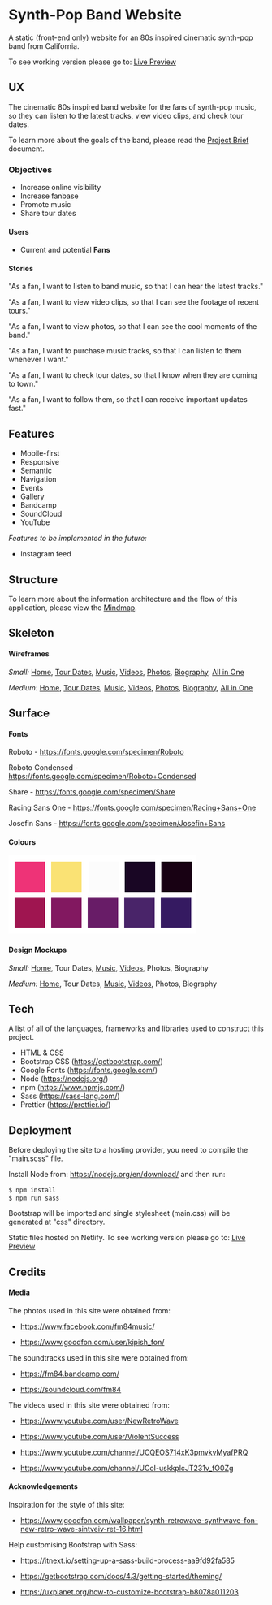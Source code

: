 # Synth-Pop Band Website

A static (front-end only) website for an 80s inspired cinematic synth-pop band from California.

To see working version please go to: [Live Preview](https://hopeful-bardeen-ef0513.netlify.com/)

## UX

The cinematic 80s inspired band website for the fans of synth-pop music, so they can listen to the latest tracks, view video clips, and check tour dates.

To learn more about the goals of the band, please read the [Project Brief](ux/Project_Brief.md) document.

### Objectives

- Increase online visibility
- Increase fanbase
- Promote music
- Share tour dates

#### Users

- Current and potential **Fans**

#### Stories

"As a fan, I want to listen to band music, so that I can hear the latest tracks."

"As a fan, I want to view video clips, so that I can see the footage of recent tours."

"As a fan, I want to view photos, so that I can see the cool moments of the band."

"As a fan, I want to purchase music tracks, so that I can listen to them whenever I want."

"As a fan, I want to check tour dates, so that I know when they are coming to town."

"As a fan, I want to follow them, so that I can receive important updates fast."

## Features

- Mobile-first
- Responsive
- Semantic
- Navigation
- Events
- Gallery
- Bandcamp
- SoundCloud
- YouTube

_Features to be implemented in the future:_

- Instagram feed

## Structure

To learn more about the information architecture and the flow of this application, please view the [Mindmap](ux/v1/Mindmap_v1.png).

## Skeleton

#### Wireframes

_Small:_ [Home](ux/v1/Wireframes/Small/Home.png), [Tour Dates](ux/v1/Wireframes/Small/Tour_Dates.png), [Music](ux/v1/Wireframes/Small/Music.png), [Videos](ux/v1/Wireframes/Small/Videos.png), [Photos](ux/v1/Wireframes/Small/Photos.png), [Biography](ux/v1/Wireframes/Small/Biography.png), [All in One](ux/v1/Wireframes/Small/Wireframe_Small_v1.pdf)

_Medium:_ [Home](ux/v1/Wireframes/Medium/Home.png), [Tour Dates](ux/v1/Wireframes/Medium/Tour_Dates.png), [Music](ux/v1/Wireframes/Medium/Music.png), [Videos](ux/v1/Wireframes/Medium/Videos.png), [Photos](ux/v1/Wireframes/Medium/Photos.png), [Biography](ux/v1/Wireframes/Medium/Biography.png), [All in One](ux/v1/Wireframes/Medium/Wireframe_Medium_v1.pdf)

## Surface

#### Fonts

Roboto - https://fonts.google.com/specimen/Roboto

Roboto Condensed - https://fonts.google.com/specimen/Roboto+Condensed

Share - https://fonts.google.com/specimen/Share

Racing Sans One - https://fonts.google.com/specimen/Racing+Sans+One

Josefin Sans - https://fonts.google.com/specimen/Josefin+Sans

#### Colours

![alt text](ux/v1/Designs/Colours.jpg)

#### Design Mockups

_Small:_ [Home](ux/v1/Designs/Small/Home.jpg), Tour Dates, [Music](ux/v1/Designs/Small/Music.jpg), [Videos](ux/v1/Designs/Small/Videos.jpg), Photos, Biography

_Medium:_ [Home](ux/v1/Designs/Medium/Home.jpg), Tour Dates, [Music](ux/v1/Designs/Medium/Home.jpg), [Videos](ux/v1/Designs/Medium/Videos.jpg), Photos, Biography

## Tech

A list of all of the languages, frameworks and libraries used to construct this project.

- HTML & CSS
- Bootstrap CSS (https://getbootstrap.com/)
- Google Fonts (https://fonts.google.com/)
- Node (https://nodejs.org/)
- npm (https://www.npmjs.com/)
- Sass (https://sass-lang.com/)
- Prettier (https://prettier.io/)

## Deployment

Before deploying the site to a hosting provider, you need to compile the "main.scss" file.

Install Node from: https://nodejs.org/en/download/ and then run:

```
$ npm install
$ npm run sass
```

Bootstrap will be imported and single stylesheet (main.css) will be generated at "css" directory.

Static files hosted on Netlify. To see working version please go to: [Live Preview](https://hopeful-bardeen-ef0513.netlify.com/)

## Credits

#### Media

The photos used in this site were obtained from:

- https://www.facebook.com/fm84music/

- https://www.goodfon.com/user/kipish_fon/

The soundtracks used in this site were obtained from:

- https://fm84.bandcamp.com/

- https://soundcloud.com/fm84

The videos used in this site were obtained from:

- https://www.youtube.com/user/NewRetroWave

- https://www.youtube.com/user/ViolentSuccess

- https://www.youtube.com/channel/UCQEOS714xK3pmvkvMyafPRQ

- https://www.youtube.com/channel/UCoI-uskkplcJT231v_fO0Zg

#### Acknowledgements

Inspiration for the style of this site:

- https://www.goodfon.com/wallpaper/synth-retrowave-synthwave-fon-new-retro-wave-sintveiv-ret-16.html

Help customising Bootstrap with Sass:

- https://itnext.io/setting-up-a-sass-build-process-aa9fd92fa585

- https://getbootstrap.com/docs/4.3/getting-started/theming/

- https://uxplanet.org/how-to-customize-bootstrap-b8078a011203
